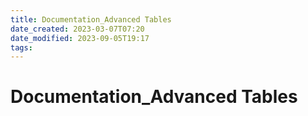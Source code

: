 ```yaml
---
title: Documentation_Advanced Tables
date_created: 2023-03-07T07:20
date_modified: 2023-09-05T19:17
tags: 
---
```

# Documentation_Advanced Tables
